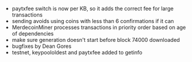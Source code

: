 * paytxfee switch is now per KB, so it adds the correct fee for large transactions
* sending avoids using coins with less than 6 confirmations if it can
* MerdecoinMiner processes transactions in priority order based on age of dependencies
* make sure generation doesn't start before block 74000 downloaded
* bugfixes by Dean Gores
* testnet, keypoololdest and paytxfee added to getinfo
